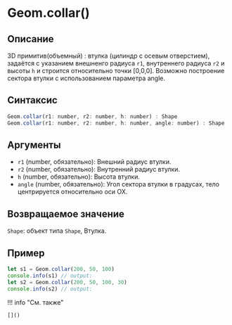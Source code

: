 # Geom.collar()

## Описание
3D примитив(объемный) : втулка (цилиндр с осевым отверстием), задаётся с указанием внешненго радиуса `r1`, внутреннего радиуса `r2` и высоты `h` и строится относительно точки [0,0,0]. Возможно построение сектора втулки с использованием параметра angle.

## Синтаксис
```javascript
Geom.collar(r1: number, r2: number, h: number) : Shape
Geom.collar(r1: number, r2: number, h: number, angle: number) : Shape
```

## Аргументы
- `r1` (number, обязательно): Внешний радиус втулки.
- `r2` (number, обязательно): Внутренний радиус втулки.
- `h` (number, обязательно): Высота втулки.
- `angle` (number, обязательно): Угол сектора втулки в градусах, тело центрируется относительно оси OX.

## Возвращаемое значение
`Shape`: объект типа `Shape`, Втулка.

## Пример
```javascript linenums="1"
let s1 = Geom.collar(200, 50, 100)
console.info(s1) // output:
let s2 = Geom.collar(200, 50, 100, 30)
console.info(s2) // output:
```

!!! info "См. также"

    []()

